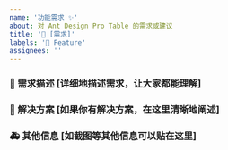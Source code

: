 ```yaml
---
name: '功能需求 ✨'
about: 对 Ant Design Pro Table 的需求或建议
title: '👑 [需求]'
labels: '👑 Feature'
assignees: ''
---
```


### 🥰 需求描述 [详细地描述需求，让大家都能理解]

### 🧐 解决方案 [如果你有解决方案，在这里清晰地阐述]

### 🚑 其他信息 [如截图等其他信息可以贴在这里]
